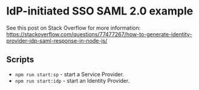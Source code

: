 # IdP-initiated SSO SAML 2.0 example

See this post on Stack Overflow for more information: https://stackoverflow.com/questions/77477267/how-to-generate-identity-provider-idp-saml-response-in-node-js/

## Scripts

- `npm run start:sp` - start a Service Provider.
- `npm run start:idp` - start an Identity Provider.
